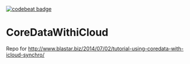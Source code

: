 [![codebeat badge](https://codebeat.co/badges/bb05528d-63bc-4640-90f6-edf12fd46d2b)](https://codebeat.co/projects/github-com-blastar-coredatawithicloud)

CoreDataWithiCloud
==================

Repo for http://www.blastar.biz/2014/07/02/tutorial-using-coredata-with-icloud-synchro/
